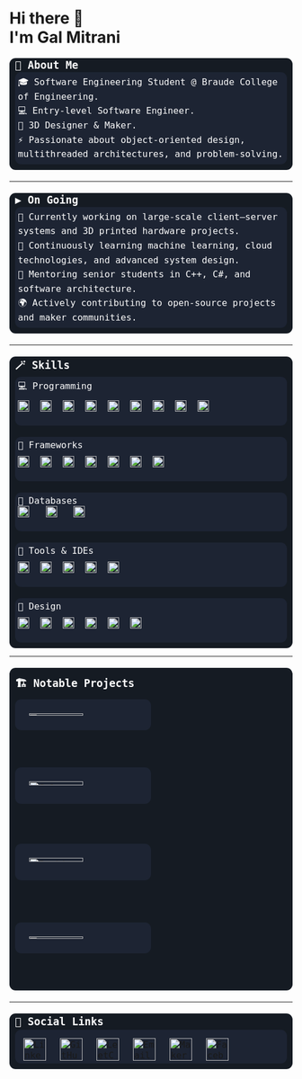 <h1 align="left">
  Hi there 👋<br>
  I'm Gal Mitrani
</h1>

<!-- About Me -->
<div style="margin-bottom:20px; margin-top:20px;">
  <div style="background:#151b23; color:#ffffff; padding: 0px 10px 10px 10px; font-size:16px; border-radius:11px; font-family:monospace;">
    <div style="font-weight:bold; font-size:22px; padding: 2px 0px 2px 0px;">
    <code>📜 About Me</code>
    </div>
    <div style="padding:5px ;font-size:16px ;white-space:pre-line; line-height:1.6; background:#1d2433; border-radius:11px">🎓 Software Engineering Student @ Braude College of Engineering.
      💻 Entry-level Software Engineer.
      🎨 3D Designer & Maker.
      ⚡ Passionate about object-oriented design, multithreaded architectures, and problem-solving.
    </div>
  </div>
</div>

---

<!-- On Going -->
<div style="margin-bottom:20px; margin-top:20px;">
  <div style="background:#151b23; color:#ffffff; padding: 0px 10px 10px 10px; font-size:16px; border-radius:11px; font-family:monospace;">
    <div style="font-weight:bold; font-size:22px; padding: 2px 0px 2px 0px;">
    <code>▶️ On Going</code>
    </div>
    <div style="padding:5px ;font-size:16px ;white-space:pre-line; line-height:1.6; background:#1d2433; border-radius:11px">🔭 Currently working on large-scale client–server systems and 3D printed hardware projects.
      🌱 Continuously learning machine learning, cloud technologies, and advanced system design.
      🤝 Mentoring senior students in C++, C#, and software architecture.
      🌍 Actively contributing to open-source projects and maker communities.
    </div>
  </div>
</div>

---

<!-- Skills -->
<div style="margin-bottom:1px; margin-top:20px;">
  <div style="background:#151b23; color:#ffffff; padding: 0px 10px 10px 10px; font-size:16px; border-radius:11px; font-family:monospace;">
    <div style="font-weight:bold; font-size:22px; padding: 2px 0px 2px 0px;">
    <code>🪄​ Skills</code>
    </div>
    <div style="padding:5px ;font-size:16px ;background:#1d2433; border-radius:11px ;margin-bottom:20px;">💻 Programming
        <div style="padding-top:10px; background:transparent; font-size:0;">
        <img src="https://custom-icon-badges.demolab.com/badge/Python-474d4d.svg?style=plastic&logo=Python&labelColor=2b3137" alt="Python" style="height:20px; padding:0px 20px 20px 0px;">
        <img src="https://custom-icon-badges.demolab.com/badge/C-474d4d.svg?style=plastic&logo=C_logo&labelColor=2b3137" alt="C" style="height:20px; padding:0px 20px 20px 0px;">
        <img src="https://custom-icon-badges.demolab.com/badge/C%23-474d4d.svg?style=plastic&logo=C_Sharp&labelColor=2b3137" alt="C Sharp" style="height:20px; padding:0px 20px 20px 0px;">
        <img src="https://custom-icon-badges.demolab.com/badge/C++-474d4d.svg?style=plastic&logo=Cplus&labelColor=2b3137" alt="C++" style="height:20px; padding:0px 20px 20px 0px;">
        <img src="https://custom-icon-badges.demolab.com/badge/Java-474d4d.svg?style=plastic&logo=java_cup&labelColor=2b3137" alt="Java" style="height:20px; padding:0px 20px 20px 0px;">
        <img src="https://custom-icon-badges.demolab.com/badge/Matlab-474d4d.svg?style=plastic&logo=matlablogocolor&labelColor=2b3137" alt="Matlab" style="height:20px; padding:0px 20px 20px 0px;">
        <img src="https://custom-icon-badges.demolab.com/badge/HTML-474d4d.svg?style=plastic&logo=htmllogo&labelColor=2b3137" alt="HTML" style="height:20px; padding:0px 20px 20px 0px;">
        <img src="https://custom-icon-badges.demolab.com/badge/CSS-474d4d.svg?style=plastic&logo=CSS&labelColor=2b3137" alt="CSS" style="height:20px; padding:0px 20px 20px 0px;">
        <img src="https://custom-icon-badges.demolab.com/badge/JavaScript-474d4d.svg?style=plastic&logo=JavaScript&labelColor=2b3137" alt="JavaScript" style="height:20px; padding:0px 20px 20px 0px;">
        </div>
    </div>
    <div style="padding:5px ;font-size:16px ;background:#1d2433; border-radius:11px ;margin-bottom:20px;">🧩 Frameworks
        <div style="padding-top:10px; background:transparent; font-size:0;">
        <img src="https://img.shields.io/badge/Node.js-474d4d?style=plastic&logo=node.js&logoColor=339933&labelColor=2b3137" alt="Node.js" style="height:20px; padding:0px 20px 20px 0px;">
        <img src="https://img.shields.io/badge/Next.js-474d4d?style=plastic&logo=nextdotjs&logoColor=000000&labelColor=2b3137" alt="Next.js" style="height:20px; padding:0px 20px 20px 0px;">
        <img src="https://img.shields.io/badge/Django-474d4d?style=plastic&logo=django&logoColor=092E20&labelColor=2b3137" alt="Django" style="height:20px; padding:0px 20px 20px 0px;">
        <img src="https://img.shields.io/badge/React-474d4d?style=plastic&logo=react&logoColor=61DAFB&labelColor=2b3137" alt="React" style="height:20px; padding:0px 20px 20px 0px;">
        <img src="https://img.shields.io/badge/Docker-474d4d?style=plastic&logo=docker&logoColor=2496ED&labelColor=2b3137" alt="Docker" style="height:20px; padding:0px 20px 20px 0px;">
        <img src="https://img.shields.io/badge/Kubernetes-474d4d?style=plastic&logo=kubernetes&logoColor=326CE5&labelColor=2b3137" alt="Kubernetes" style="height:20px; padding:0px 20px 20px 0px;">
        <img src="https://img.shields.io/badge/TrueNAS-474d4d?style=plastic&logo=truenas&logoColor=0095D5&labelColor=2b3137" alt="TrueNAS" style="height:20px; padding:0px 20px 20px 0px;">
        </div>
    </div>
    <div style="padding:5px ;font-size:16px ;background:#1d2433; border-radius:11px ;margin-bottom:20px;">💾​ Databases
        <div style="height:20px; padding:0px 20px 20px 0px;">
        <img src="https://img.shields.io/badge/MySQL-474d4d?style=plastic&logo=Dolphin&logoColor=4479A1&labelColor=2b3137" alt="MySQL" style="height:20px; padding:0px 20px 20px 0px;">
        <img src="https://img.shields.io/badge/MongoDB-474d4d?style=plastic&logo=mongodb&logoColor=47A248&labelColor=2b3137" alt="MongoDB" style="height:20px; padding:0px 20px 20px 0px;">
        <img src="https://custom-icon-badges.demolab.com/badge/Firebase-474d4d.svg?style=plastic&logo=firebase_new&labelColor=2b3137" alt="Firebase" style="height:20px; padding:0px 20px 20px 0px;">
        </div>
    </div>
    <div style="padding:5px ;font-size:16px ;background:#1d2433; border-radius:11px ;margin-bottom:20px;">🧰​ Tools & IDEs
        <div style="padding-top:10px; background:transparent; font-size:0;">
        <img src="https://img.shields.io/badge/GitHub-474d4d?style=plastic&logo=github&logoColor=6e5494&labelColor=2b3137" alt="GitHub" style="height:20px; padding:0px 20px 20px 0px;">
        <img src="https://custom-icon-badges.demolab.com/badge/VS%20Code-474d4d.svg?style=plastic&logo=visualstudio&logoColor=007ACC&labelColor=2b3137" alt="VS Code" style="height:20px; padding:0px 20px 20px 0px;">
        <img src="https://custom-icon-badges.demolab.com/badge/Visual%20Studio-474d4d.svg?style=plastic&logo=visualstudio&logoColor=5C2D91&labelColor=2b3137" alt="Visual Studio" style="height:20px; padding:0px 20px 20px 0px;">
        <img src="https://custom-icon-badges.demolab.com/badge/Eclipse-474d4d.svg?style=plastic&logo=Eclipse_IDE&labelColor=2b3137" alt="Eclipse" style="height:20px; padding:0px 20px 20px 0px;">
        <img src="https://custom-icon-badges.demolab.com/badge/IntelliJ-474d4d.svg?style=plastic&logo=IntelliJ_IDE&labelColor=2b3137" alt="IntelliJ" style="height:20px; padding:0px 20px 20px 0px;">
        </div>
    </div>
    <div style="padding:5px ;font-size:16px ;background:#1d2433; border-radius:11px ;">🎨​ Design
        <div style="padding-top:10px; background:transparent; font-size:0;">
        <img src="https://img.shields.io/badge/Blender-474d4d?style=plastic&logo=blender&logoColor=F5792A&labelColor=2b3137" alt="Blender" style="height:20px; padding:0px 20px 20px 0px;">
        <img src="https://custom-icon-badges.demolab.com/badge/AutoCAD-474d4d.svg?style=plastic&labelColor=2b3137&logo=autodesk_logo" alt="AutoCAD" style="height:20px; padding:0px 20px 20px 0px;">
        <img src="https://img.shields.io/badge/Bambu%20Studio-474d4d?style=plastic&logo=bambulab&logoColor=00AE42&labelColor=2b3137" alt="Bambu studio" style="height:20px; padding:0px 20px 20px 0px;">
        <img src="https://custom-icon-badges.demolab.com/badge/PhotoShop-474d4d.svg?style=plastic&logo=PhotoShop&logoColor=red&labelColor=2b3137" alt="PhotoShop" style="height:20px; padding:0px 20px 20px 0px;">
        <img src="https://custom-icon-badges.demolab.com/badge/Figma-474d4d.svg?style=plastic&logo=figma_logo&labelColor=2b3137" alt="Figma" style="height:20px; padding:0px 20px 20px 0px;">
        <img src="https://img.shields.io/badge/Canva-474d4d?style=plastic&logo=canva&logoColor=00C4CC&labelColor=2b3137" alt="Canva" style="height:20px; padding:0px 20px 20px 0px;">
        </div>
    </div>
</div>


---

<!-- Projects -->
<div style="margin:20px auto; width:100%;">
  <div style="background:#151b23; color:#fff; padding:10px; font-size:16px; border-radius:11px; font-family:monospace;">
    <div style="font-weight:bold; font-size:22px; padding:4px 0;"><code>🏗️ Notable Projects</code></div>
    <!-- Row 1 -->
    <div style="display:flex; flex-wrap:wrap; justify-content:center; gap:10px; margin-top:6px;">
      <a href="https://github.com/Tapuz97/Git_IssueManager" style="flex:1 1 380px; max-width:none; text-decoration:none;">
        <img src="https://i.imgur.com/be5V76E.png" alt="GitHub Issue Manager"
             style="width:50%; border-radius:11px; background:#1d2433; padding:25px; box-sizing:border-box; max-width:none;">
      </a>
      <a href="https://github.com/Tapuz97/solar_placement" style="flex:1 1 380px; max-width:none; text-decoration:none;">
        <img src="https://i.imgur.com/64VumUc.png" alt="Solar Panel Placement Program"
             style="width:50%; border-radius:11px; background:#1d2433; padding:25px; box-sizing:border-box; max-width:none;">
      </a>
    </div>
    <!-- Row 2 -->
    <div style="display:flex; flex-wrap:wrap; justify-content:center; gap:10px; margin-top:6px;">
      <a href="https://github.com/Tapuz97/Parking-CRM-Management-System" style="flex:1 1 380px; max-width:none; text-decoration:none;">
        <img src="https://i.imgur.com/jLxMKzu.png" alt="Parking Lot CRM Management System"
             style="width:50%; border-radius:11px; background:#1d2433; padding:25px; box-sizing:border-box; max-width:none;">
      </a>
      <a href="https://github.com/Tapuz97/pdf-receipt-generator" style="flex:1 1 380px; max-width:none; text-decoration:none;">
        <img src="https://i.imgur.com/BOSgEXE.png" alt="PDF Receipt Generator"
             style="width:50%; border-radius:11px; background:#1d2433; padding:25px; box-sizing:border-box; max-width:none;">
      </a>
    </div>
  </div>
</div>


---

<!-- Social Links -->
<div style="margin:20px 0;">
  <div style="background:#151b23; color:#ffffff; padding:0 10px 10px 10px; font-size:16px; border-radius:11px; font-family:monospace;">
    <div style="font-weight:bold; font-size:22px; padding:4px 0;">
      <code>🔗 Social Links</code>
    </div>
    <div style="padding:5px; font-size:16px; background:#1d2433; border-radius:11px;">
      <!-- Flexbox for responsiveness -->
      <div style="display:flex; flex-wrap:wrap; justify-content:left; align-items:left; gap:25px; padding:10px 10px 0 10px;">
        <a href="https://www.linkedin.com/in/galmitrani1/" target="_blank">
          <img src="https://i.imgur.com/8VI6trT.png" alt="LinkedIn" style="height:40px; max-width:100%;">
        </a>
        <a href="https://github.com/Tapuz97" target="_blank">
          <img src="https://i.imgur.com/LUcMAiD.png" alt="GitHub" style="height:40px; max-width:100%;">
        </a>
        <a href="https://leetcode.com/u/galmitrani1/" target="_blank">
          <img src="https://i.imgur.com/KaKv0d8.png" alt="LeetCode" style="height:40px; max-width:100%;">
        </a>
        <a href="mailto:galmitrani1@gmail.com">
          <img src="https://i.imgur.com/JuqhcIz.png" alt="Email" style="height:40px; max-width:100%;">
        </a>
        <a href="https://makerworld.com/en/@Engineer101" target="_blank">
          <img src="https://i.imgur.com/KxjEKxN.png" alt="MakerWorld" style="height:40px; max-width:100%;">
        </a>
        <a href="https://www.facebook.com/gal.mitrani.2025/" target="_blank">
          <img src="https://i.imgur.com/GJAlBQN.png" alt="Facebook" style="height:40px; max-width:100%;">
        </a>
      </div>
    </div>
  </div>
</div>
